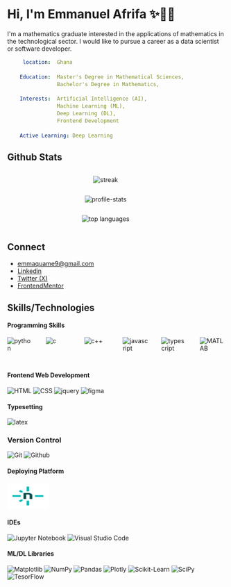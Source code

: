 # Hi, I'm Emmanuel Afrifa ✨👋👋

I'm a mathematics graduate interested in the applications of mathematics in the technological sector. I would like to pursue a career as a data scientist or software developer.

```yaml
     location:  Ghana

    Education:  Master's Degree in Mathematical Sciences,
                Bachelor's Degree in Mathematics,

    Interests:  Artificial Intelligence (AI),
                Machine Learning (ML),
                Deep Learning (DL),
                Frontend Development
                
    Active Learning: Deep Learning                  
```

## Github Stats
<div style="display:flex; flex-wrap: wrap; max-width: 90%; justify-content: center; align-items: center; flex-direction:column">
      <p align="center">
          <img width=500px height=200px alt="streak" src="https://github-readme-streak-stats.herokuapp.com/?user=Emmanuel-Afrifa&theme=react&hide_border=true">
     </p>
     <p align="center">
          <img alt="profile-stats" width=500px height=200px src="https://github-readme-stats.vercel.app/api?username=Emmanuel-Afrifa&theme=react&show_icons=true&hide_border=true&count_private=true">
     </p>
     <p align="center">
          <img alt="top languages" width=800px height=200px src="https://github-readme-stats.vercel.app/api/top-langs/?username=Emmanuel-Afrifa&theme=react&show_icons=true&hide_border=true&layout=compact">
     </p>
</div>

<!--
width=48% height=200px 
- 🔭 I’m currently learning Deep Learning
- 🌱 I’m interested in AI / ML / Frontend Development
- 👯 I’m looking to collaborate on AI / ML
-->

## Connect
- [emmaquame9@gmail.com](mailto:emmaquame9@gmail.com)
- [Linkedin](https://www.linkedin.com/in/emmanuel-afrifa-840674214/)
- [Twitter (X)](https://twitter.com/Emma33712365)
- [FrontendMentor](https://www.frontendmentor.io/profile/Emmanuel-Afrifa)


## Skills/Technologies
#### Programming Skills
<p align="left" style="display:flex; justify-content:space-between; flex-direction:row;">
    <img width=60px height=60px alt="python" src="https://user-images.githubusercontent.com/25181517/183423507-c056a6f9-1ba8-4312-a350-19bcbc5a8697.png"/>
    <img width=60px height=60px alt="c" src="https://user-images.githubusercontent.com/25181517/192106070-46255bcf-65e6-4c6b-a296-bf8d0d8fb2a7.png"/>
    <img width=60px height=60px alt="c++" src="https://user-images.githubusercontent.com/25181517/192106073-90fffafe-3562-4ff9-a37e-c77a2da0ff58.png"/>
    <img width=60px height=60px alt="javascript" src="https://user-images.githubusercontent.com/25181517/117447155-6a868a00-af3d-11eb-9cfe-245df15c9f3f.png"/>
    <img width=60px height=60px alt="typescript" src="https://user-images.githubusercontent.com/25181517/183890598-19a0ac2d-e88a-4005-a8df-1ee36782fde1.png"/>
    <img width=60px height=60px alt="MATLAB" src="https://user-images.githubusercontent.com/25181517/192106593-610ee31c-995e-4f24-b8e1-0f18eead6fae.png"/>
</p>

#### Frontend Web Development
<p align="left">
    <img width=60px height=60px alt="HTML" src="https://user-images.githubusercontent.com/25181517/192158954-f88b5814-d510-4564-b285-dff7d6400dad.png"/>
    <img width=60px height=60px alt="CSS" src="https://user-images.githubusercontent.com/25181517/183898674-75a4a1b1-f960-4ea9-abcb-637170a00a75.png"/>
    <img width=95px height=60px alt="jquery" src="https://img.shields.io/badge/jquery-%230769AD.svg?style=for-the-badge&logo=jquery&logoColor=white"/>
    <img width=60px height=60px alt="figma" src="https://user-images.githubusercontent.com/25181517/189715289-df3ee512-6eca-463f-a0f4-c10d94a06b2f.png"/>
</p>

#### Typesetting
<p align="left">
     <img width=120px height=60px alt="latex" src="https://upload.wikimedia.org/wikipedia/commons/9/92/LaTeX_logo.svg" />
</p>

<!-- #### Operating Systems
<p align="left">
    <img width=60px height=60px alt="windows" src="https://user-images.githubusercontent.com/25181517/186884150-05e9ff6d-340e-4802-9533-2c3f02363ee3.png"/>
    <img width=60px height=60px alt="ubuntu" src="https://user-images.githubusercontent.com/25181517/186884153-99edc188-e4aa-4c84-91b0-e2df260ebc33.png"/>
    <img width=60px height=60px alt="Linux" src="https://github.com/marwin1991/profile-technology-icons/assets/76662862/2481dc48-be6b-4ebb-9e8c-3b957efe69fa"/>
</p>
-->


<!-- Developer Forums
<p align="left">
    <img width=95px height=60px alt="Kaggle" src="https://upload.wikimedia.org/wikipedia/commons/f/f4/Kaggle_Logo.svg"/>
    <img width=95px height=60px alt="Quora" src="https://raw.githubusercontent.com/gilbarbara/logos/main/logos/quora.svg"/>
    <img width=95px height=60px alt="Stack Overflow" src="https://raw.githubusercontent.com/gilbarbara/logos/main/logos/stackoverflow-icon.svg"/>
    <img width=60px height=60px alt="Slack" src="https://www.vectorlogo.zone/logos/slack/slack-tile.svg"/>
    <img width=95px height=60px alt="Discord" src="https://raw.githubusercontent.com/gilbarbara/logos/main/logos/discord.svg"/>
</p>
-->

<!--
#### Online Learning Platforms
<p align="left">
    <img width=95px height=60px alt="EdX" src="https://www.vectorlogo.zone/logos/edx/edx-ar21.svg"/>
    <img width=95px height=60px alt="CodeCademy" src="https://www.vectorlogo.zone/logos/codecademy/codecademy-ar21.svg"/>
    <img width=95px height=60px alt="FreeCodeCamp" src="https://raw.githubusercontent.com/shgysk8zer0/logos/master/freecodecamp-logo.svg"/>
    <img width=95px height=60px alt="GeekforGeeks" src="https://img.shields.io/badge/GeeksforGeeks-gray?style=for-the-badge&logo=geeksforgeeks&logoColor=35914c"/>
    <img width=95px height=60px alt="Khan Academy" src="https://www.vectorlogo.zone/logos/khanacademy/khanacademy-ar21.svg"/>
    <img width=95px height=60px alt="Udacity" src="https://www.vectorlogo.zone/logos/udacity/udacity-ar21.svg"/>
    <img width=95px height=60px alt="Udemy" src="https://www.vectorlogo.zone/logos/udemy/udemy-ar21.svg"/>
    <img width=95px height=60px alt="Sololearn" src="https://vectorwiki.com/images/4ajmm__sololearn.svg"/>
    <img width=95px height=60px alt="Cisco Networking Academy" src="https://www.vectorlogo.zone/logos/cisco/cisco-ar21.svg"/>
</p>
-->

### Version Control
<p>
      <img width=60px height=60px alt="Git" src="https://user-images.githubusercontent.com/25181517/192108372-f71d70ac-7ae6-4c0d-8395-51d8870c2ef0.png" />
     <img width=60px height=60px alt="Github" src="https://raw.githubusercontent.com/detain/svg-logos/master/svg/g/github-icon-2.svg" />
</p>


#### Deploying Platform
<p align="left">
    <img width=95px height=60px alt="Netlify" src="https://raw.githubusercontent.com/vscode-icons/vscode-icons/master/icons/file_type_netlify.svg"/>
</p>



#### IDEs
<p align="left">
    <img width=95px height=60px alt="Jupyter Notebook" src="https://www.vectorlogo.zone/logos/jupyter/jupyter-ar21.svg"/>
    <img width=95px height=60px alt="Visual Studio Code" src="https://gitlab.svg.zone/omniait/developer-logos/raw/master/logos/code-editor/vscode.svg"/>
</p>

#### ML/DL Libraries
<p align="left">
    <img width=95px height=60px alt="Matplotlib" src="https://raw.githubusercontent.com/gilbarbara/logos/main/logos/matplotlib.svg"/>
    <img width=95px height=60px alt="NumPy" src="https://www.vectorlogo.zone/logos/numpy/numpy-ar21.svg"/>
    <img width=95px height=60px alt="Pandas" src="https://raw.githubusercontent.com/valohai/ml-logos/master/pandas.svg"/>
    <img width=95px height=60px alt="Plotly" src="https://www.vectorlogo.zone/logos/plotly/plotly-ar21.svg"/>
    <img width=95px height=60px alt="Scikit-Learn" src="https://upload.wikimedia.org/wikipedia/commons/0/05/Scikit_learn_logo_small.svg"/>
    <img width=95px height=60px alt="SciPy" src="https://raw.githubusercontent.com/valohai/ml-logos/master/scipy.svg"/>
    <img width=60px height=60px alt="TesorFlow" src="https://user-images.githubusercontent.com/25181517/223639822-2a01e63a-a7f9-4a39-8930-61431541bc06.png"/>
</p>



<!--
**Emmanuel-Afrifa/Emmanuel-Afrifa** is a ✨ _special_ ✨ repository because its `README.md` (this file) appears on your GitHub profile.

Here are some ideas to get you started:

- 🔭 I’m currently working on ...
- 🌱 I’m currently learning ...
- 👯 I’m looking to collaborate on ...
- 🤔 I’m looking for help with ...
- 💬 Ask me about ...
- 📫 How to reach me: ...
- 😄 Pronouns: ...
- ⚡ Fun fact: ...
-->
